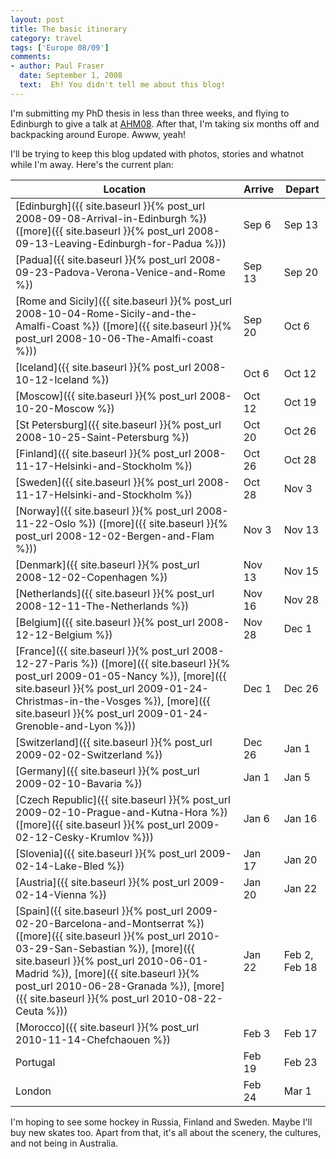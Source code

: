 ```yaml
---
layout: post
title: The basic itinerary
category: travel
tags: ['Europe 08/09']
comments:
- author: Paul Fraser
  date: September 1, 2008
  text:  Eh! You didn't tell me about this blog!
---
```


I'm submitting my PhD thesis in less than three weeks, and flying to Edinburgh
to give a talk at [AHM08](http://www.allhands.org.uk/).
After that, I'm taking six months off and backpacking around Europe.
Awww, yeah!

I'll be trying to keep this blog updated with photos, stories and whatnot
while I'm away. Here's the current plan:

| Location | Arrive | Depart |
|----------|--------|--------|
| [Edinburgh]({{ site.baseurl }}{% post_url 2008-09-08-Arrival-in-Edinburgh %}) ([more]({{ site.baseurl }}{% post_url 2008-09-13-Leaving-Edinburgh-for-Padua %})) | Sep 6 | Sep 13 |
| [Padua]({{ site.baseurl }}{% post_url 2008-09-23-Padova-Verona-Venice-and-Rome %}) | Sep 13 | Sep 20 |
| [Rome and Sicily]({{ site.baseurl }}{% post_url 2008-10-04-Rome-Sicily-and-the-Amalfi-Coast %}) ([more]({{ site.baseurl }}{% post_url 2008-10-06-The-Amalfi-coast %})) | Sep 20 | Oct 6 |
| [Iceland]({{ site.baseurl }}{% post_url 2008-10-12-Iceland %}) | Oct 6 | Oct 12 |
| [Moscow]({{ site.baseurl }}{% post_url 2008-10-20-Moscow %}) | Oct 12 | Oct 19 |
| [St Petersburg]({{ site.baseurl }}{% post_url 2008-10-25-Saint-Petersburg %}) | Oct 20 | Oct 26 |
| [Finland]({{ site.baseurl }}{% post_url 2008-11-17-Helsinki-and-Stockholm %}) | Oct 26 | Oct 28 |
| [Sweden]({{ site.baseurl }}{% post_url 2008-11-17-Helsinki-and-Stockholm %}) | Oct 28 | Nov 3 |
| [Norway]({{ site.baseurl }}{% post_url 2008-11-22-Oslo %}) ([more]({{ site.baseurl }}{% post_url 2008-12-02-Bergen-and-Flam %})) | Nov 3 | Nov 13 |
| [Denmark]({{ site.baseurl }}{% post_url 2008-12-02-Copenhagen %}) | Nov 13 | Nov 15 |
| [Netherlands]({{ site.baseurl }}{% post_url 2008-12-11-The-Netherlands %}) | Nov 16 | Nov 28 |
| [Belgium]({{ site.baseurl }}{% post_url 2008-12-12-Belgium %}) | Nov 28 | Dec 1 |
| [France]({{ site.baseurl }}{% post_url 2008-12-27-Paris %}) ([more]({{ site.baseurl }}{% post_url 2009-01-05-Nancy %}), [more]({{ site.baseurl }}{% post_url 2009-01-24-Christmas-in-the-Vosges %}), [more]({{ site.baseurl }}{% post_url 2009-01-24-Grenoble-and-Lyon %})) | Dec 1 | Dec 26 |
| [Switzerland]({{ site.baseurl }}{% post_url 2009-02-02-Switzerland %}) | Dec 26 | Jan 1 |
| [Germany]({{ site.baseurl }}{% post_url 2009-02-10-Bavaria %}) | Jan 1 | Jan 5 |
| [Czech Republic]({{ site.baseurl }}{% post_url 2009-02-10-Prague-and-Kutna-Hora %}) ([more]({{ site.baseurl }}{% post_url 2009-02-12-Cesky-Krumlov %})) | Jan 6 | Jan 16 |
| [Slovenia]({{ site.baseurl }}{% post_url 2009-02-14-Lake-Bled %}) | Jan 17 | Jan 20 |
| [Austria]({{ site.baseurl }}{% post_url 2009-02-14-Vienna %}) | Jan 20 | Jan 22 |
| [Spain]({{ site.baseurl }}{% post_url 2009-02-20-Barcelona-and-Montserrat %}) ([more]({{ site.baseurl }}{% post_url 2010-03-29-San-Sebastian %}), [more]({{ site.baseurl }}{% post_url 2010-06-01-Madrid %}), [more]({{ site.baseurl }}{% post_url 2010-06-28-Granada %}), [more]({{ site.baseurl }}{% post_url 2010-08-22-Ceuta %})) | Jan 22 | Feb 2, Feb 18 |
| [Morocco]({{ site.baseurl }}{% post_url 2010-11-14-Chefchaouen %}) | Feb 3 | Feb 17 |
| Portugal | Feb 19 | Feb 23 |
| London | Feb 24 | Mar 1 |

I'm hoping to see some hockey in Russia, Finland and Sweden.
Maybe I'll buy new skates too.
Apart from that, it's all about the scenery, the cultures, and not being in
Australia.
